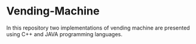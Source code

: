 # Vending-Machine

In this repository two implementations of vending machine are presented using C++ and JAVA programming languages.